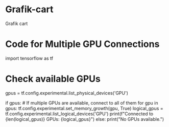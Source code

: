 # Grafik-cart
Grafik cart
# Code for Multiple GPU Connections
import tensorflow as tf

# Check available GPUs
gpus = tf.config.experimental.list_physical_devices('GPU')

if gpus:
    # If multiple GPUs are available, connect to all of them
    for gpu in gpus:
        tf.config.experimental.set_memory_growth(gpu, True)
    logical_gpus = tf.config.experimental.list_logical_devices('GPU')
    print(f"Connected to {len(logical_gpus)} GPUs: {logical_gpus}")
else:
    print("No GPUs available.")
